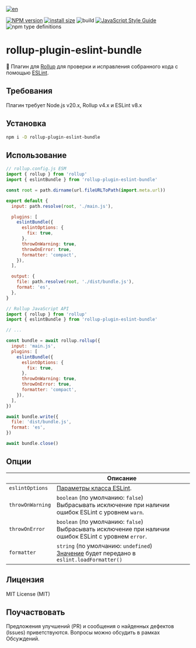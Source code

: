 [![en](https://img.shields.io/badge/lang-en-%233c3b6e)](./)

[![NPM version][npm-image]][npm-url] [![install size](https://packagephobia.com/badge?p=rollup-plugin-eslint-bundle)](https://packagephobia.com/result?p=rollup-plugin-eslint-bundle) ![build](https://github.com/nikolay-borzov/rollup-plugin-eslint-bundle/workflows/CI/badge.svg) [![JavaScript Style Guide](https://img.shields.io/badge/code_style-standard-brightgreen.svg)](https://standardjs.com) ![npm type definitions](https://img.shields.io/npm/types/rollup-plugin-eslint-bundle)

# rollup-plugin-eslint-bundle

[npm-image]: https://img.shields.io/npm/v/rollup-plugin-eslint-bundle.svg
[npm-url]: https://npmjs.org/package/rollup-plugin-eslint-bundle
[rollup]: https://github.com/rollup/rollup
[eslint]: https://github.com/eslint/eslint
[eslint-config]: https://eslint.org/docs/developer-guide/nodejs-api#parameters

🍣 Плагин для [Rollup] для проверки и исправления собранного кода с помощью [ESLint].

## Требования

Плагин требует Node.js v20.x, Rollup v4.x и ESLint v8.x

## Установка

```sh
npm i -D rollup-plugin-eslint-bundle
```

## Использование

```js
// rollup.config.js ESM
import { rollup } from 'rollup'
import { eslintBundle } from 'rollup-plugin-eslint-bundle'

const root = path.dirname(url.fileURLToPath(import.meta.url))

export default {
  input: path.resolve(root, './main.js'),

  plugins: [
    eslintBundle({
      eslintOptions: {
        fix: true,
      },
      throwOnWarning: true,
      throwOnError: true,
      formatter: 'compact',
    }),
  ],

  output: {
    file: path.resolve(root, './dist/bundle.js'),
    format: 'es',
  },
}
```

```js
// Rollup JavaScript API
import { rollup } from 'rollup'
import { eslintBundle } from 'rollup-plugin-eslint-bundle'

// ...

const bundle = await rollup.rollup({
  input: 'main.js',
  plugins: [
    eslintBundle({
      eslintOptions: {
        fix: true,
      },
      throwOnWarning: true,
      throwOnError: true,
      formatter: 'compact',
    }),
  ],
})

await bundle.write({
  file: 'dist/bundle.js',
  format: 'es',
})

await bundle.close()
```

## Опции

|                  | Описание                                                                                                                                                                        |
| ---------------- | ------------------------------------------------------------------------------------------------------------------------------------------------------------------------------- |
| `eslintOptions`  | [Параметры класса ESLint](https://eslint.org/docs/developer-guide/nodejs-api#parameters).                                                                                       |
| `throwOnWarning` | `boolean` (по умолчанию: `false`)<br>Выбрасывать исключение при наличии ошибок ESLint с уровнем `warn`.                                                                         |
| `throwOnError`   | `boolean` (по умолчанию: `false`)<br>Выбрасывать исключение при наличии ошибок ESLint с уровнем `error`.                                                                        |
| `formatter`      | `string` (по умолчанию: `undefined`)<br>[Значение](https://eslint.org/docs/developer-guide/nodejs-api#-eslintloadformatternameorpath) будет передано в `eslint.loadFormatter()` |

## Лицензия

MIT License (MIT)

## Поучаствовать

Предложения улучшений (PR) и сообщения о найденных дефектов (Issues) приветствуются. Вопросы можно обсудить в рамках Обсуждений.
